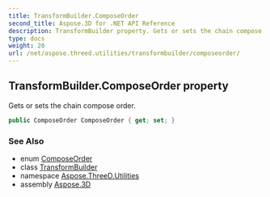 ```yaml
---
title: TransformBuilder.ComposeOrder
second_title: Aspose.3D for .NET API Reference
description: TransformBuilder property. Gets or sets the chain compose order
type: docs
weight: 20
url: /net/aspose.threed.utilities/transformbuilder/composeorder/
---
```

## TransformBuilder.ComposeOrder property

Gets or sets the chain compose order.

```csharp
public ComposeOrder ComposeOrder { get; set; }
```

### See Also

* enum [ComposeOrder](../../composeorder/)
* class [TransformBuilder](../)
* namespace [Aspose.ThreeD.Utilities](../../transformbuilder/)
* assembly [Aspose.3D](../../../)


